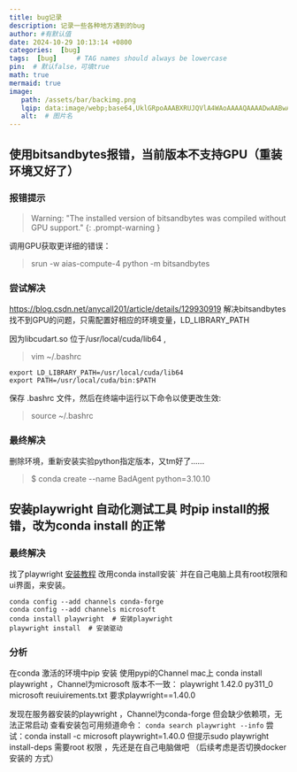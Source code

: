 ```yaml
---
title: bug记录
description: 记录一些各种地方遇到的bug
author: #有默认值
date: 2024-10-29 10:13:14 +0800
categories:  [bug]
tags:  [bug]     # TAG names should always be lowercase
pin:  # 默认false，可填true
math: true
mermaid: true
image:
   path: /assets/bar/backimg.png
   lqip: data:image/webp;base64,UklGRpoAAABXRUJQVlA4WAoAAAAQAAAADwAABwAAQUxQSDIAAAARL0AmbZurmr57yyIiqE8oiG0bejIYEQTgqiDA9vqnsUSI6H+oAERp2HZ65qP/VIAWAFZQOCBCAAAA8AEAnQEqEAAIAAVAfCWkAALp8sF8rgRgAP7o9FDvMCkMde9PK7euH5M1m6VWoDXf2FkP3BqV0ZYbO6NA/VFIAAAA
   alt:  # 图片名
---
```


## 使用bitsandbytes报错，当前版本不支持GPU（重装环境又好了）
### 报错提示

> Warning: "The installed version of bitsandbytes was compiled without GPU support."
{: .prompt-warning }

调用GPU获取更详细的错误： 
> srun -w aias-compute-4 python -m bitsandbytes

### 尝试解决
https://blog.csdn.net/anycall201/article/details/129930919
解决bitsandbytes找不到GPU的问题，只需配置好相应的环境变量，LD_LIBRARY_PATH

因为libcudart.so 位于/usr/local/cuda/lib64  ,
> vim ~/.bashrc

```shell
export LD_LIBRARY_PATH=/usr/local/cuda/lib64
export PATH=/usr/local/cuda/bin:$PATH
```

保存 .bashrc 文件，然后在终端中运行以下命令以使更改生效:
> source ~/.bashrc

### 最终解决
删除环境，重新安装实验python指定版本，又tm好了......

> $ conda create --name BadAgent python=3.10.10

## 安装playwright 自动化测试工具 时pip install的报错，改为conda install 的正常
### 最终解决
找了playwright [安装教程](https://blog.csdn.net/m0_51156601/article/details/126886040) 改用conda install安装`
并在自己电脑上具有root权限和ui界面，来安装。
```shell
conda config --add channels conda-forge
conda config --add channels microsoft
conda install playwright  # 安装playwright
playwright install  # 安装驱动
```
### 分析 
在conda 激活的环境中pip 安装 使用pypi的Channel
mac上 conda install playwright ，Channel为microsoft 版本不一致：
playwright                1.42.0                  py311_0    microsoft
reuiuirements.txt 要求playwright==1.40.0

发现在服务器安装的playwright ，Channel为conda-forge 但会缺少依赖项，无法正常启动
查看安装包可用频道命令：
`conda search playwright --info`
尝试：conda install -c microsoft playwright=1.40.0
但提示sudo playwright install-deps 需要root 权限 ，先还是在自己电脑做吧 （后续考虑是否切换docker 安装的 方式）

